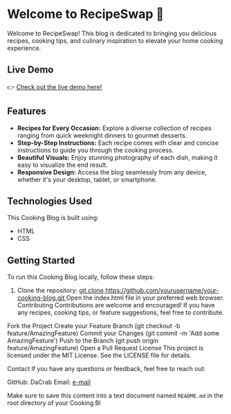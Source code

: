# Welcome to RecipeSwap 🍳

Welcome to RecipeSwap! This blog is dedicated to bringing you delicious recipes, cooking tips, and culinary inspiration to elevate your home cooking experience.

## Live Demo

👉 [Check out the live demo here!](https://dacrab.github.io/cooking-website/index.html) <!-- Replace '#' with your live demo link -->

## Features

- **Recipes for Every Occasion:** Explore a diverse collection of recipes ranging from quick weeknight dinners to gourmet desserts.
- **Step-by-Step Instructions:** Each recipe comes with clear and concise instructions to guide you through the cooking process.
- **Beautiful Visuals:** Enjoy stunning photography of each dish, making it easy to visualize the end result.
- **Responsive Design:** Access the blog seamlessly from any device, whether it's your desktop, tablet, or smartphone.

## Technologies Used

This Cooking Blog is built using:

- HTML
- CSS

## Getting Started

To run this Cooking Blog locally, follow these steps:

1. Clone the repository:
[   git clone https://github.com/yourusername/your-cooking-blog.git
](https://github.com/wh1t3d3ath/cooking-website.git)
Open the index.html file in your preferred web browser.
Contributing
Contributions are welcome and encouraged! If you have any recipes, cooking tips, or feature suggestions, feel free to contribute.

Fork the Project
Create your Feature Branch (git checkout -b feature/AmazingFeature)
Commit your Changes (git commit -m 'Add some AmazingFeature')
Push to the Branch (git push origin feature/AmazingFeature)
Open a Pull Request
License
This project is licensed under the MIT License. See the LICENSE file for details.

Contact
If you have any questions or feedback, feel free to reach out:

GitHub: DaCrab
Email: [e-mail](vaggeliskavouras6@gmail.com)

Make sure to save this content into a text document named `README.md` in the root directory of your Cooking Bl
